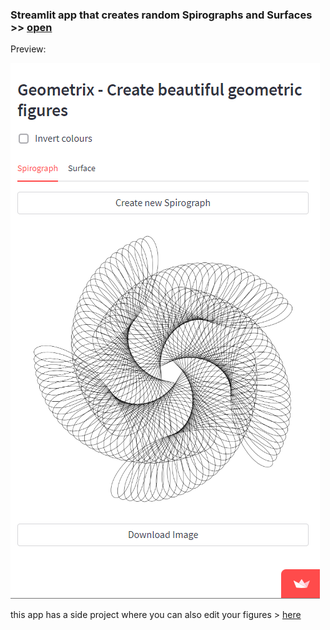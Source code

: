 ### Streamlit app that creates random Spirographs and Surfaces >> [open](https://jlomako-geometric-figures-main-aogrq1.streamlit.app/)

Preview:

<a href="https://jlomako-geometric-figures-main-aogrq1.streamlit.app/"><img src="docs/screenshot.png"></a>

this app has a side project where you can also edit your figures > [here](https://github.com/jlomako/geom-fig2) 
